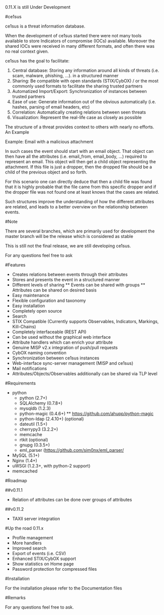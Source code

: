 0.11.X is still Under Development

#ce1sus

ce1sus is a threat information database.

When the development of ce1sus started there were not many tools available to store Indicators of compromise (IOCs) available.
Moreover the shared IOCs were received in many different formats, and often there was no real context given.  

ce1sus has the goal to facilitate:

1. Central database: Storing any information around all kinds of threats (i.e. scam, malware, phishing, ...). in a structured manner 
2. Sharing: Be compatible with open standards (STIX/CybOX) / or the most commonly used formats to facilitate the sharing trusted partners
3. Automatized Import/Export: Synchronization of instances between trusted partners
4. Ease of use: Generate information out of the obvious automatically (i.e. hashes, parsing of email headers, etc)
5. Correlation: Automatically creating relations between seen threats
6. Visualization: Represent the real-life case as closely as possible

The structure of a threat provides context to others with nearly no efforts. An Example 

Example:
Email with a malicious attachment

In such cases the event should start with an email object. 
That object can then have all the attributes (i.e. email_from, email_body, ...) required to represent an email. 
This object will then get a child object representing the attachment. 
If this file is just a dropper, then the dropped file should be a child of the previous object and so forth.

For this scenario one can directly deduce that then a child file was found that it is highly probable that the file came from this specific dropper
and if the dropper file was not found one at least knows that the cases are related.  

Such structures improve the understanding of how the different attributes are related, and leads to a better overview on the relationship between events.

#Note

There are several branches, which are primarily used for development the master branch will be the release which is considered as stable

This is still not the final release, we are still developing ce1sus.

For any questions feel free to ask

#Features

* Creates relations between events through their attributes
* Stores and presents the event in a structured manner
* Different levels of sharing
** Events can be shared with groups
** Attributes can be shared on desired basis
* Easy maintenance
* Flexible configuration and taxonomy
* Easy installation
* Completely open source
* Search
* STIX Compatible (Currently supports Observables, Indicators, Markings, Kill-Chains)
* Completely interfaceable (REST API)
* Can be used without the graphical web interface
* Attribute handlers which can enrich your attribute
* Genuine MISP v2.x integration of push/pull requests
* CybOX naming convention
* Synchronization between ce1sus instances
* Web-interface sync-server management (MISP and ce1sus)
* Mail notifications
* Attributes/Objects/Observables additionally can be shared via TLP level


#Requirements

- python
  * python (2.7+)
  * SQLAlchemy (0.7.8+)
  * mysqldb (1.2.3)
  * python-magic (0.4.6+)
    ** https://github.com/ahupp/python-magic
  * python-ldap (2.4.10+) (optional)
  * dateutil (1.5+)
  * cherrypy3 (3.2.2+)
  * memcache
  * rtkit (optional)
  * gnupg (0.3.5+)
  * eml_parser (https://github.com/sim0nx/eml_parser/
- MySQL (5.1+)
- Nginx (1.4+)
- uWSGI (1.2.3+, with python-2 support)
- memcached

#Roadmap

##v0.11.1

* Relation of attributes can be done over groups of attributes

##v0.11.2

* TAXII server integration


#Up the road 0.11.x

* Profile management
* More handlers
* Improved search
* Export of events (i.e. CSV)
* Enhanced STIX/CybOX support
* Show statistics on Home page
* Password protection for compressed files

#Installation

 
For the installation please refer to the Documentation files

#Remarks


For any questions feel free to ask.
